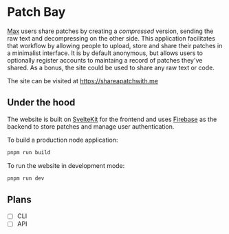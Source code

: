 # Patch Bay

[Max](https://cycling74.com/products/max) users share patches by creating a _compressed_ version, sending the raw text and decompressing on the other side. This application facilitates that workflow by allowing people to upload, store and share their patches in a minimalist interface. It is by default anonymous, but allows users to optionally register accounts to maintaing a record of patches they've shared. As a bonus, the site could be used to share any raw text or code.

The site can be visited at https://shareapatchwith.me

## Under the hood

The website is built on [SvelteKit](https://kit.svelte.dev/) for the frontend and uses [Firebase](https://firebase.google.com/) as the backend to store patches and manage user authentication.

To build a production node application:

```bash
pnpm run build
```

To run the website in development mode:

```bash
pnpm run dev
```

## Plans

- [ ] CLI
- [ ] API